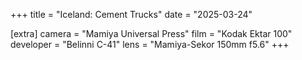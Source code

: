+++
title =  "Iceland: Cement Trucks"
date =  "2025-03-24"

[extra]
camera =  "Mamiya Universal Press"
film =  "Kodak Ektar 100"
developer =  "Belinni C-41"
lens = "Mamiya-Sekor 150mm f5.6"
+++
